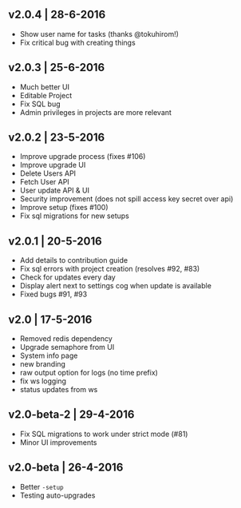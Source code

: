 ## v2.0.4 | 28-6-2016

- Show user name for tasks (thanks @tokuhirom!)
- Fix critical bug with creating things

## v2.0.3 | 25-6-2016

- Much better UI
- Editable Project
- Fix SQL bug
- Admin privileges in projects are more relevant

## v2.0.2 | 23-5-2016

- Improve upgrade process (fixes #106)
- Improve upgrade UI
- Delete Users API
- Fetch User API
- User update API & UI
- Security improvement (does not spill access key secret over api)
- Improve setup (fixes #100)
- Fix sql migrations for new setups

## v2.0.1 | 20-5-2016

- Add details to contribution guide
- Fix sql errors with project creation (resolves #92, #83)
- Check for updates every day
- Display alert next to settings cog when update is available
- Fixed bugs #91, #93

## v2.0 | 17-5-2016

- Removed redis dependency
- Upgrade semaphore from UI
- System info page
- new branding
- raw output option for logs (no time prefix)
- fix ws logging
- status updates from ws

## v2.0-beta-2 | 29-4-2016

- Fix SQL migrations to work under strict mode (#81)
- Minor UI improvements

## v2.0-beta | 26-4-2016

- Better `-setup`
- Testing auto-upgrades